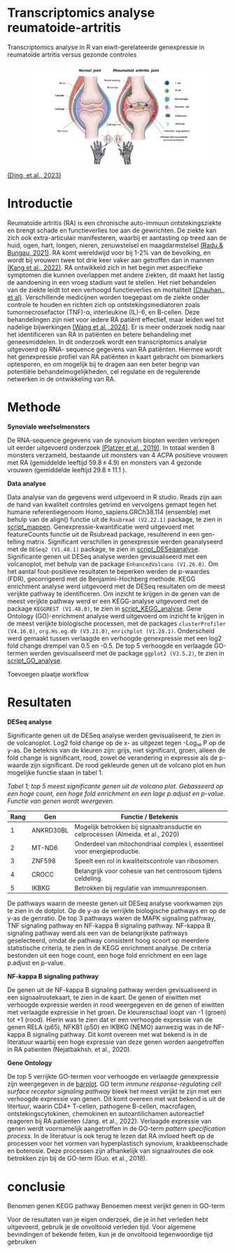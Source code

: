 # Transcriptomics analyse reumatoide-artritis
Transcriptomics analyse in R van eiwit-gerelateerde genexpressie in reumatoïde artritis versus gezonde controles 

<figure style="text-align: center;">
  <img src="afbeelding_voorblad/normal_vs_reuma.png" alt="Afbeelding voorblad" width="800" style="margin: auto; display: block;">
</figure>

[(Ding. et al., 2023)](bronnen/ding_etal_2023.pdf)

# Introductie
Reumatoïde artritis (RA) is een chronische auto-immuun ontstekingsziekte en brengt schade en functieverlies toe aan de gewrichten. De ziekte kan zich ook extra-articulair manifesteren, waarbij er aantasting op treed aan de huid, ogen, hart, longen, nieren, zenuwstelsel en maagdarmstelsel [(Radu & Bungau, 2021)](bronnen/radu_etal_2021.pdf). RA komt wereldwijd voor bij 1-2% van de bevolking, en wordt bij vrouwen twee tot drie keer vaker aan getroffen dan in mannen [(Kang et al., 2022)](bronnen/kang_etal_2022.pdf). RA ontwikkeld zich in het begin met aspecifieke symptomen die kunnen overlappen met andere ziekten, dit maakt het lastig de aandoening in een vroeg stadium vast te stellen. Het niet behandelen van de ziekte leidt tot een verhoogd functieverlies en mortaliteit [(Chauhan., et al)](bronnen/chauchan_etal_2023.pdf). Verschillende medicijnen worden toegepast om de ziekte onder controle te houden en richten zich op ontstekingsmediatoren zoals tumornecrosefactor (TNF)-α, interleukine (IL)-6, en B-cellen. Deze behandelingen zijn niet voor iedere RA patiënt effectief, maar leiden wel tot nadelige bijwerkingen [(Wang et al., 2024)](bronnen/wang_etal_2024.pdf). Er is meer onderzoek nodig naar het identificeren van RA in patiënten en betere behandeling met geneesmiddelen. In dit onderzoek wordt een transcriptomics analyse uitgevoerd op RNA- sequence gegevens van RA patiënten. Hiermee wordt het genexpressie profiel van RA patiënten in kaart gebracht om
biomarkers optesporen, en om mogelijk bij te dragen aan een beter begrip van potentiële behandelmogelijkheden, cel regulatie en de regulerende netwerken in de ontwikkeling van RA.


# Methode
**Synoviale weefselmonsters**

De RNA-sequence gegevens van de synovium biopten werden verkregen uit eerder uitgevoerd onderzoek [(Platzer et al., 2019)](bronnen/platzer_etal_2019.pdf). In totaal werden 8 monsters verzameld, bestaande uit monsters van 4 ACPA positieve vrouwen met RA (gemiddelde leeftijd 59.8 ± 4.9) en monsters van 4 gezonde vrouwen (gemiddelde leeftijd 29.8 ± 11.1 ). 

**Data analyse**

Data analyse van de gegevens werd uitgevoerd in R studio. Reads zijn aan de hand van kwaliteit controles getrimd en vervolgens gemapt tegen het humane referentiegenoom Homo_sapiens.GRCh38.114 (ensemble) met behulp van de align() functie uit de `Rsubread (V2.22.1)` package, te zien in [script_mappen](scripts/mapping_day_1.R). Genexpressie-kwantificatie werd uitgevoerd met featureCounts functie uit de Rsubread package, resulterend in een gen-telling matrix. Significant verschillen in genexpressie werden geanalyseerd met de `DESeq2 (V1.48.1)` package, te zien in [script_DESeqanalyse](scripts/Analyse_en_statistiek_day_3.R). Significante genen uit DESeq analyse werden gevisualiseerd met een volcanoplot, met behulp van de package `EnhancedVolcano (V1.26.0)`.  Om het aantal fout-positieve resultaten te beperken werden de p-waardes (FDR), gecorrigeerd met de Benjamini-Hochberg methode. KEGG enrichment analyse werd uitgevoerd met de DESeq resultaten om de meest verijkte pathway te identificeren. Om inzicht te krijgen in de genen van de meest verijkte pathway werd er een KEGG-analyse uitgevoerd met de package `KEGGREST (V1.48.0)`, te zien in [script_KEGG_analyse](scripts/Analyse_en_statistiek_day_3.R). Gene Ontology (GO)-enrichment analyse werd uitgevoerd om inzicht te krijgen in de meest verijkte biologische processen, met de packages `clusterProfiler (V4.16.0)`, `org.Hs.eg.db (V3.21.0)`, `enrichplot (V1.28.1)`. Onderscheid werd gemaakt tussen verlaagde en verhoogde genexpressie met een log2 fold change drempel van 0.5 en -0.5. De top 5 verhoogde en verlaagde GO-termen werden gevisualiseerd met de package `ggplot2 (V3.5.2)`, te zien in [script_GO_analyse](scripts/GO_analysis_script.R). 

Toevoegen plaatje workflow

# Resultaten 


**DESeq analyse**

Significante genen uit de DESeq analyse werden gevisualiseerd, te zien in de volcanoplot. Log2 fold change op de x- as uitgezet tegen -Log₁₀ P op de y-as. De beteknis van de kleuren zijn: grijs, niet significant,  groen, alleen de fold change is significant, rood, zowel de verandering in expressie als de p-waarde zijn significant. De rood gekleurde genen uit de volcano plot en hun mogelijke functie staan in tabel 1.

*Tabel 1; top 5 meest significante genen uit de volcano plot. Gebasseerd op een hoge count, een hoge fold enrichment en een lage p.adjust en p-value. Functie van genen wordt weergeven.* 

| Rang | Gen       | Functie / Betekenis |
|------|-----------|---------------------|
| 1    | ANKRD30BL | Mogelijk betrokken bij signaaltransductie en celprocessen (Almeida. et al., 2020) |
| 2    | MT-ND6    | Onderdeel van mitochondriaal complex I, essentieel voor energieproductie. |
| 3    | ZNF598    | Speelt een rol in kwaliteitscontrole van ribosomen. |
| 4    | CROCC     | Belangrijk voor cohesie van het centrosoom tijdens celdeling. |
| 5    | IKBKG     | Betrokken bij regulatie van immuunresponsen. |

De pathways waarin de meeste genen uit DESeq analyse voorkwamen zijn te zien in de dotplot. Op de y-as de verrijkte biologische pathways en op de y-as de genratio. De top 3 pathways waren de MAPK signaling pathway, TNF signaling pathway en NF-kappa B signaling pathway. NF-kappa B signaling pathway werd als een van de belangrijkste pathways geselecteerd, omdat de pathway consistent hoog scoort op meerdere statistische criteria, te zien in de KEGG enrichment analyse. De criteria bestonden uit een hoge count, een hoge fold enrichment en een lage p.adjust en p-value.

**NF-kappa B signaling pathway**

De genen uit de NF-kappa B signaling pathway werden gevisualiseerd in een signaalroutekaart, te zien in de kaart. De genen of eiwitten met verhoogde expressie werden in rood weergegeven en de genen of eiwitten met verlaagde expressie in het groen. De kleurenschaal loopt van -1 (groen) tot +1 (rood). Hierin was te zien dat er een verhoogde expressie van de genen RELA (p65), NFKB1 (p50) en IKBKG (NEMO) aanwezig was in de  NF-kappa B signaling pathway. Dit komt overeen met wat bekend is in de literatuur waarbij een hoge expressie van deze genen worden aangetroffen in RA patienten (Nejatbakhsh. et al., 2020).  

**Gene Ontology**

De top 5 verrijkte GO-termen voor verhoogde en verlaagde genexpressie zijn weergegeven in de [barplot](resultaten/Top5_GOtermen.png). GO term *immune response-regulating cell surface receptor signaling pathway* bleek het meest verijkt te zijn met een verhoogde expressie van genen. Dit komt overeen met wat bekend is uit de litertuur, waarin CD4+ T-cellen, pathogene B-cellen, macrofagen, ontstekingscytokinen, chemokinen en autoantilichamen autoreactief reageren bij RA patienten (Jang. et al., 2022). Verlaagde expressie van genen werdt voornamelijk aangetroffen in de GO-term  *pattern specification process*. In de literatuur is ook terug te lezen dat RA invloed heeft op de processen voor het vormen van hyperplastisch synovium, kraakbeenschade en boterosie. Deze processen zijn afhankelijk van signaalroutes die ook betrokken zijn bij de GO-term (Guo. et al., 2018).

# conclusie 
Benomen genen KEGG pathway
Benoemen meest verijkt genen in GO-term

Voor de resultaten van je eigen onderzoek, die je in het verleden hebt uitgevoerd, gebruik je de onvoltooid verleden tijd. 
Voor algemene bevindingen of bekende feiten, kun je de onvoltooid tegenwoordige tijd gebruiken

